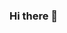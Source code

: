 ### Hi there 👋

<!--
**Azamat32/Azamat32** is a ✨ _special_ ✨ repository because its `README.md` (this file) appears on your GitHub profile.

Here are some ideas to get you started:

- 🌱 I’m currently learning Golang, JS, React , PostgreSQL
- Telegram: https://t.me/tastemirovv
- Email: azamat.chimchikov@gmail.com
- Linkedin: https://www.linkedin.com/in/azamat-tastemirov-471a981ba/
